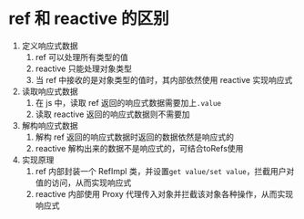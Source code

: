 # ref 和 reactive 的区别

1. 定义响应式数据
   1. ref 可以处理所有类型的值
   2. reactive 只能处理对象类型
   3. 当 ref 中接收的是对象类型的值时，其内部依然使用 reactive 实现响应式
2. 读取响应式数据
   1. 在 js 中，读取 ref 返回的响应式数据需要加上`.value`
   2. 读取 reactive 返回的响应式数据则不需要加
3. 解构响应式数据
   1. 解构 ref 返回的响应式数据时返回的数据依然是响应式的
   2. reactive 解构出来的数据不是响应式的，可结合toRefs使用
4. 实现原理
   1. ref 内部封装一个 RefImpl 类，并设置`get value/set value`，拦截用户对值的访问，从而实现响应式
   2. reactive 内部使用 Proxy 代理传入对象并拦截该对象各种操作，从而实现响应式
